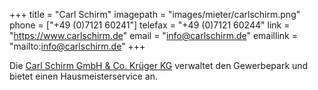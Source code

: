 +++
title = "Carl Schirm"
imagepath = "images/mieter/carlschirm.png"
phone = ["+49 (0)7121 60241"]
telefax = "+49 (0)7121 60244"
link = "https://www.carlschirm.de"
email = "info@carlschirm.de"
emaillink = "mailto:info@carlschirm.de"
+++

Die [Carl Schirm GmbH & Co. Krüger KG](https://www.carlschirm.de) verwaltet den Gewerbepark und bietet einen Hausmeisterservice an.
